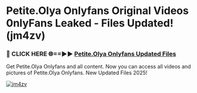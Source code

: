 # Petite.Olya Onlyfans Original Videos 0nlyFans Leaked - Files Updated! (jm4zv)

<h3>🔴 CLICK HERE 🌐==►► <a href="https://tinyurl.com/ehrbuxhb" rel="nofollow">Petite.Olya Onlyfans Updated Files</a></h3>

Get Petite.Olya Onlyfans and all content. Now you can access all videos and pictures of Petite.Olya Onlyfans. New Updated Files 2025!

[![jm4zv](https://i.imgur.com/lVYEuWS.gif)](https://tinyurl.com/ehrbuxhb)
